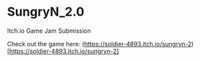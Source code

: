 # SungryN_2.0
Itch.io Game Jam Submission

Check out the game here: (https://soldier-4893.itch.io/sungryn-2)[https://soldier-4893.itch.io/sungryn-2]

